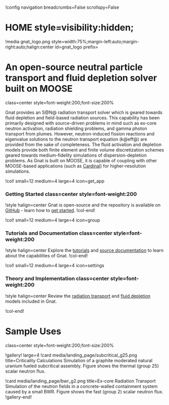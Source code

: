 !config navigation breadcrumbs=False scrollspy=False

# HOME style=visibility:hidden;

!media gnat_logo.png
  style=width:75%;margin-left:auto;margin-right:auto;halign:center
  id=gnat_logo
  prefix=

# An open-source neutral particle transport and fluid depletion solver built on MOOSE
  class=center
  style=font-weight:200;font-size:200%

Gnat provides an S@N@ radiation transport solver which is geared towards fluid depletion and field-based
radiation sources. This capability has been primarily designed with source-driven problems in mind
such as ex-core neutron activation, radiation shielding problems, and gamma photon transport from plumes.
However, neutron-induced fission reactions and eigenvalue solutions to the neutron transport equation (k@eff@)
are provided from the sake of completeness. The fluid activation and depletion models provide both finite element and finite
volume discretization schemes geared towards medium-fidelity simulations of dispersion-depletion problems.
As Gnat is built on MOOSE, it is capable of coupling with other MOOSE-based applications (such as
[Cardinal](https://cardinal.cels.anl.gov/index.html)) for higher-resolution simulations.

!col! small=12 medium=4 large=4 icon=get_app

### Getting Started class=center style=font-weight:200

!style halign=center
Gnat is open-source and the repository is available on [GitHub](https://github.com/nuclearkevin/gnat) -
learn how to [get started](getting_started/installation.md).
!col-end!

!col! small=12 medium=4 large=4 icon=group

### Tutorials and Documentation class=center style=font-weight:200

!style halign=center
Explore the [tutorials](tutorials/index.md) and [source documentation](source/index.md)
to learn about the capabilities of Gnat.
!col-end!

!col! small=12 medium=4 large=4 icon=settings

### Theory and Implementation class=center style=font-weight:200

!style halign=center
Review the [radiation transport](about/radiation_transport.md) and
[fluid depletion](about/mobile_depletion.md) models included in Gnat.

!col-end!

# Sample Uses
  class=center
  style=font-weight:200;font-size:200%


!gallery! large=4
!card media/landing_page/subcritical_g25.png title=Criticality Calculations
Simulation of a graphite moderated natural uranium fueled subcritical assembly. Figure shows the thermal (group 25) scalar neutron flux.

!card media/landing_page/bwr_g2.png title=Ex-core Radiation Transport
Simulation of the neutron fields in a concrete-walled containment system caused by a small BWR. Figure shows the fast (group 2) scalar neutron flux.
!gallery-end!

